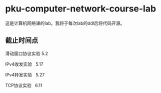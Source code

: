 # pku-computer-network-course-lab

这是计算机网络课的lab。我将于每次lab的ddl后将代码开源。

## 截止时间点
滑动窗口协议实验 5.2

IPv4收发实验   5.17

IPv4转发实验   5.27

TCP协议实验   6.11
